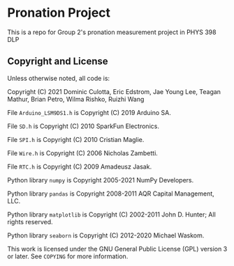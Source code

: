 # Pronation Project

This is a repo for Group 2's pronation measurement project in PHYS 398 DLP

## Copyright and License

Unless otherwise noted, all code is:

Copyright (C) 2021 Dominic Culotta, Eric Edstrom, Jae Young Lee, Teagan Mathur, Brian Petro, Wilma Rishko, Ruizhi Wang

File `Arduino_LSM9DS1.h` is Copyright (C) 2019 Arduino SA.

File `SD.h` is Copyright (C) 2010 SparkFun Electronics.

File `SPI.h` is Copyright (C) 2010 Cristian Maglie.

File `Wire.h` is Copyright (C) 2006 Nicholas Zambetti.

File `RTC.h` is Copyright (C) 2009 Amadeusz Jasak.

Python library `numpy` is Copyright 2005-2021 NumPy Developers.

Python library `pandas` is Copyright 2008-2011 AQR Capital Management, LLC.

Python library `matplotlib` is Copyright (C) 2002-2011 John D. Hunter; All rights reserved.

Python library `seaborn` is Copyright (C) 2012-2020 Michael Waskom.

This work is licensed under the GNU General Public License (GPL) version 3 or later.  See `COPYING` for more information.

